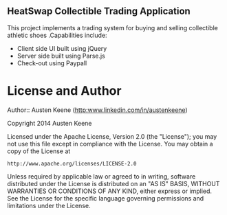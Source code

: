 HeatSwap Collectible Trading Application
-------------------------------

This project implements a trading system for buying and selling collectible athletic shoes .Capabilities include:

 * Client side UI built using jQuery
 * Server side built using Parse.js
 * Check-out using Paypall
        
License and Author
==================

Author:: Austen Keene (<http:www.linkedin.com/in/austenkeene>)

Copyright 2014 Austen Keene 

Licensed under the Apache License, Version 2.0 (the "License");
you may not use this file except in compliance with the License.
You may obtain a copy of the License at

    http://www.apache.org/licenses/LICENSE-2.0

Unless required by applicable law or agreed to in writing, software
distributed under the License is distributed on an "AS IS" BASIS,
WITHOUT WARRANTIES OR CONDITIONS OF ANY KIND, either express or implied.
See the License for the specific language governing permissions and
limitations under the License.
